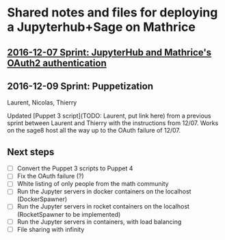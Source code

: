 # Shared notes and files for deploying a Jupyterhub+Sage on Mathrice

## [2016-12-07 Sprint: JupyterHub and Mathrice's OAuth2 authentication](2016-12-07-Orsay-OAuth-Sprint.md)

## 2016-12-09 Sprint: Puppetization

Laurent, Nicolas, Thierry

Updated [Puppet 3 script](TODO: Laurent, put link here) from a
previous sprint between Laurent and Thierry with the instructions from
12/07. Works on the sage8 host all the way up to the OAuth failure of
12/07.

## Next steps

- [ ] Convert the Puppet 3 scripts to Puppet 4
- [ ] Fix the OAuth failure (?)
- [ ] White listing of only people from the math community
- [ ] Run the Jupyter servers in docker containers on the localhost (DockerSpawner)
- [ ] Run the Jupyter servers in rocket containers on the localhost (RocketSpawner to be implemented)
- [ ] Run the Jupyter servers in containers, with load balancing
- [ ] File sharing with infinity
